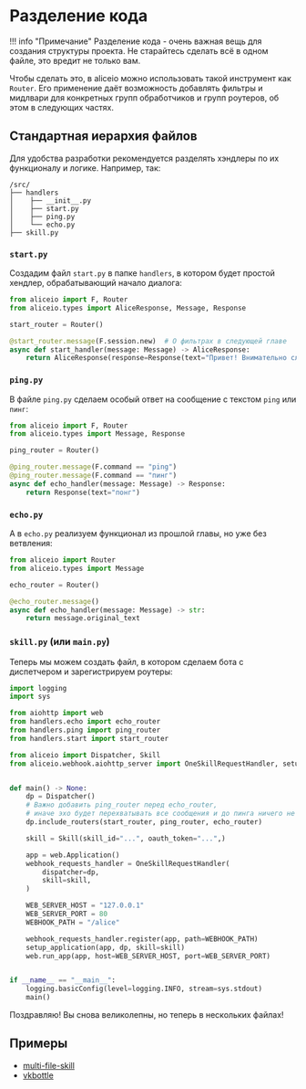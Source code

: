 # Разделение кода

!!! info "Примечание"
    Разделение кода - очень важная вещь для создания структуры проекта. Не старайтесь сделать всё в одном файле, это вредит не только вам.

Чтобы сделать это, в aliceio можно использовать такой инструмент как `Router`.
Его применение даёт возможность добавлять фильтры и мидлвари для конкретных групп обработчиков и групп роутеров, об этом в следующих частях.

## Стандартная иерархия файлов

Для удобства разработки рекомендуется разделять хэндлеры по их функционалу и логике. Например, так:

```text
/src/
├── handlers
│    ├── __init__.py
│    ├── start.py
│    ├── ping.py
│    └── echo.py
├── skill.py
```

### `start.py`

Cоздадим файл `start.py` в папке `handlers`, в котором будет простой хендлер, обрабатывающий начало диалога:

```python
from aliceio import F, Router
from aliceio.types import AliceResponse, Message, Response

start_router = Router()

@start_router.message(F.session.new)  # О фильтрах в следующей главе
async def start_handler(message: Message) -> AliceResponse:
    return AliceResponse(response=Response(text="Привет! Внимательно слушаю"))
```

### `ping.py`

В файле `ping.py` сделаем особый ответ на сообщение с текстом `ping` или `пинг`:

```python
from aliceio import F, Router
from aliceio.types import Message, Response

ping_router = Router()

@ping_router.message(F.command == "ping")
@ping_router.message(F.command == "пинг")
async def echo_handler(message: Message) -> Response:
    return Response(text="понг")
```

### `echo.py`

А в `echo.py` реализуем функционал из прошлой главы, но уже без ветвления:

```python
from aliceio import Router
from aliceio.types import Message

echo_router = Router()

@echo_router.message()
async def echo_handler(message: Message) -> str:
    return message.original_text
```


### `skill.py` (или `main.py`)

Теперь мы можем создать файл, в котором сделаем бота с диспетчером и зарегистрируем роутеры:

```python
import logging
import sys

from aiohttp import web
from handlers.echo import echo_router
from handlers.ping import ping_router
from handlers.start import start_router

from aliceio import Dispatcher, Skill
from aliceio.webhook.aiohttp_server import OneSkillRequestHandler, setup_application


def main() -> None:
    dp = Dispatcher()
    # Важно добавить ping_router перед echo_router,
    # иначе эхо будет перехватывать все сообщения и до пинга ничего не дойдёт
    dp.include_routers(start_router, ping_router, echo_router)

    skill = Skill(skill_id="...", oauth_token="...",)

    app = web.Application()
    webhook_requests_handler = OneSkillRequestHandler(
        dispatcher=dp,
        skill=skill,
    )

    WEB_SERVER_HOST = "127.0.0.1"
    WEB_SERVER_PORT = 80
    WEBHOOK_PATH = "/alice"

    webhook_requests_handler.register(app, path=WEBHOOK_PATH)
    setup_application(app, dp, skill=skill)
    web.run_app(app, host=WEB_SERVER_HOST, port=WEB_SERVER_PORT)


if __name__ == "__main__":
    logging.basicConfig(level=logging.INFO, stream=sys.stdout)
    main()
```

Поздравляю! Вы снова великолепны, но теперь в нескольких файлах!

## Примеры

* [multi-file-skill](https://ya.ru)
* [vkbottle](https://vkbottle.readthedocs.io/ru/latest/tutorial/code-separation/)
